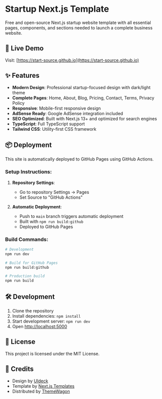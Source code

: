 # Startup Next.js Template

Free and open-source Next.js startup website template with all essential pages, components, and sections needed to launch a complete business website.

## 🚀 Live Demo

Visit: [https://start-source.github.io](https://start-source.github.io)

## ✨ Features

- **Modern Design**: Professional startup-focused design with dark/light theme
- **Complete Pages**: Home, About, Blog, Pricing, Contact, Terms, Privacy Policy
- **Responsive**: Mobile-first responsive design
- **AdSense Ready**: Google AdSense integration included
- **SEO Optimized**: Built with Next.js 13+ and optimized for search engines
- **TypeScript**: Full TypeScript support
- **Tailwind CSS**: Utility-first CSS framework

## 📦 Deployment

This site is automatically deployed to GitHub Pages using GitHub Actions.

### Setup Instructions:

1. **Repository Settings**:
   - Go to repository Settings → Pages
   - Set Source to "GitHub Actions"

2. **Automatic Deployment**:
   - Push to `main` branch triggers automatic deployment
   - Built with `npm run build:github`
   - Deployed to GitHub Pages

### Build Commands:

```bash
# Development
npm run dev

# Build for GitHub Pages
npm run build:github

# Production build
npm run build
```

## 🛠️ Development

1. Clone the repository
2. Install dependencies: `npm install`
3. Start development server: `npm run dev`
4. Open [http://localhost:5000](http://localhost:5000)

## 📝 License

This project is licensed under the MIT License.

## 🙏 Credits

- Design by [UIdeck](https://uideck.com/)
- Template by [Next.js Templates](https://nextjstemplates.com)
- Distributed by [ThemeWagon](https://themewagon.com/)